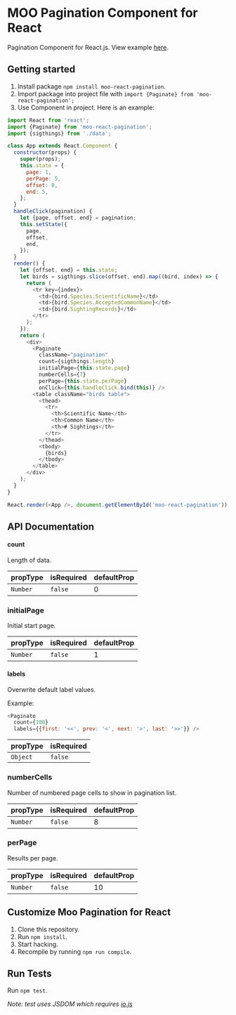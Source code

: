 # MOO Pagination Component for React
Pagination Component for React.js. View example [here](http://moocommerce.github.io/moo-react-pagination/).

## Getting started
1. Install package `npm install moo-react-pagination`.
2. Import package into project file with `import {Paginate} from 'moo-react-pagination';`
3. Use Component in project. Here is an example:

```javascript
import React from 'react';
import {Paginate} from 'moo-react-pagination';
import {sigthings} from './data';

class App extends React.Component {
  constructor(props) {
    super(props);
    this.state = {
      page: 1,
      perPage: 5,
      offset: 0,
      end: 5,
    };
  }
  handleClick(pagination) {
    let {page, offset, end} = pagination;
    this.setState({
      page,
      offset,
      end,
    });
  }
  render() {
    let {offset, end} = this.state;
    let birds = sigthings.slice(offset, end).map((bird, index) => {
      return (
        <tr key={index}>
          <td>{bird.Species.ScientificName}</td>
          <td>{bird.Species.AcceptedCommonName}</td>
          <td>{bird.SightingRecords}</td>
        </tr>
      );
    });
    return (
      <div>
        <Paginate
          className="pagination"
          count={sigthings.length}
          initialPage={this.state.page}
          numberCells={7}
          perPage={this.state.perPage}
          onClick={this.handleClick.bind(this)} />
        <table className="birds table">
          <thead>
            <tr>
              <th>Scientific Name</th>
              <th>Common Name</th>
              <th># Sightings</th>
            </tr>
          </thead>
          <tbody>
            {birds}
          </tbody>
        </table>
      </div>
    );
  }
}

React.render(<App />, document.getElementById('moo-react-pagination'));
```

## API Documentation
#### count
Length of data.

| propType   | isRequired | defaultProp |
|------------|------------|-------------|
| `Number`   | `false`    | 0           |


### initialPage
Initial start page.

| propType   | isRequired | defaultProp |
|------------|------------|-------------|
| `Number`   | `false`    | 1           |

#### labels
Overwrite default label values.

Example:

```javascript
<Paginate
  count={100}
  labels={{first: '<<', prev: '<', next: '>', last: '>>'}} />
```

| propType   | isRequired |
|------------|------------|
| `Object`   | `false`    |


### numberCells
Number of numbered page cells to show in pagination list.

| propType   | isRequired | defaultProp |
|------------|------------|-------------|
| `Number`   | `false`    | 8           |

### perPage
Results per page.

| propType   | isRequired | defaultProp |
|------------|------------|-------------|
| `Number`   | `false`    | 10          |


## Customize Moo Pagination for React
1. Clone this repository.
2. Run `npm install`.
3. Start hacking.
3. Recompile by running `npm run compile`.

## Run Tests
Run `npm test`.

*Note: test uses JSDOM which requires [io.js](https://iojs.org/en/index.html)*
